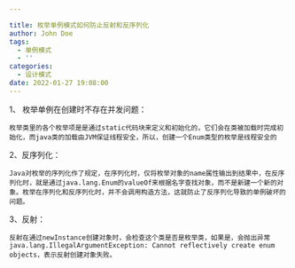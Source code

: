 ```yaml
---

title: 枚举单例模式如何防止反射和反序列化
author: John Doe
tags:
  - 单例模式
  - ''
categories:
  - 设计模式
date: 2022-01-27 19:08:00
---
```

1、
枚举单例在创建时不存在并发问题：

	枚举类里的各个枚举项是是通过static代码块来定义和初始化的，它们会在类被加载时完成初始化，而java类的加载由JVM保证线程安全，所以，创建一个Enum类型的枚举是线程安全的

2、反序列化：

	Java对枚举的序列化作了规定，在序列化时，仅将枚举对象的name属性输出到结果中，在反序列化时，就是通过java.lang.Enum的valueOf来根据名字查找对象，而不是新建一个新的对象。枚举在序列化和反序列化时，并不会调用构造方法，这就防止了反序列化导致的单例破坏的问题。

3、反射：
	
    反射在通过newInstance创建对象时，会检查这个类是否是枚举类，如果是，会抛出异常java.lang.IllegalArgumentException: Cannot reflectively create enum objects，表示反射创建对象失败。